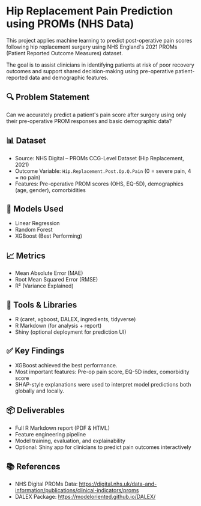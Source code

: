# Hip Replacement Pain Prediction using PROMs (NHS Data)

This project applies machine learning to predict post-operative pain scores following hip replacement surgery using NHS England's 2021 PROMs (Patient Reported Outcome Measures) dataset.

The goal is to assist clinicians in identifying patients at risk of poor recovery outcomes and support shared decision-making using pre-operative patient-reported data and demographic features.

## 🔍 Problem Statement
Can we accurately predict a patient's pain score after surgery using only their pre-operative PROM responses and basic demographic data?

## 📊 Dataset
- Source: NHS Digital – PROMs CCG-Level Dataset (Hip Replacement, 2021)
- Outcome Variable: `Hip.Replacement.Post.Op.Q.Pain` (0 = severe pain, 4 = no pain)
- Features: Pre-operative PROM scores (OHS, EQ-5D), demographics (age, gender), comorbidities

## 🧠 Models Used
- Linear Regression
- Random Forest
- XGBoost (Best Performing)

## 📈 Metrics
- Mean Absolute Error (MAE)
- Root Mean Squared Error (RMSE)
- R² (Variance Explained)

## 🧰 Tools & Libraries
- R (caret, xgboost, DALEX, ingredients, tidyverse)
- R Markdown (for analysis + report)
- Shiny (optional deployment for prediction UI)

## ✅ Key Findings
- XGBoost achieved the best performance.
- Most important features: Pre-op pain score, EQ-5D index, comorbidity score
- SHAP-style explanations were used to interpret model predictions both globally and locally.

## 📦 Deliverables
- Full R Markdown report (PDF & HTML)
- Feature engineering pipeline
- Model training, evaluation, and explainability
- Optional: Shiny app for clinicians to predict pain outcomes interactively

## 📚 References
- NHS Digital PROMs Data: https://digital.nhs.uk/data-and-information/publications/clinical-indicators/proms
- DALEX Package: https://modeloriented.github.io/DALEX/
